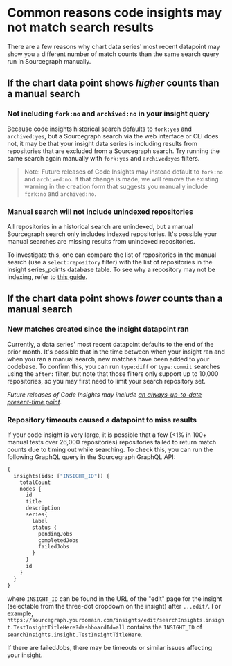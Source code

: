 # Common reasons code insights may not match search results

There are a few reasons why chart data series' most recent datapoint may show you a different number of match counts than the same search query run in Sourcegraph manually. 

## If the chart data point shows *higher* counts than a manual search

### Not including `fork:no` and `archived:no` in your insight query

Because code insights historical search defaults to `fork:yes` and `archived:yes`, but a Sourcegraph search via the web interface or CLI does not, it may be that your insight data series is including results from repositories that are excluded from a Sourcegraph search. Try running the same search again manually with `fork:yes` and `archived:yes` filters. 

> Note: Future releases of Code Insights may instead default to `fork:no` and `archived:no`. If that change is made, we will remove the existing warning in the creation form that suggests you manually include `fork:no` and `archived:no`. 

### Manual search will not include unindexed repositories

All repositories in a historical search are unindexed, but a manual Sourcegraph search only includes indexed repositories. It's possible your manual searches are missing results from unindexed repositories. 

To investigate this, one can compare the list of repositories in the manual search (use a `select:repository` filter) with the list of repositories in the insight series_points database table. To see why a repository may not be indexing, refer to [this guide](../../admin/troubleshooting.md#sourcegraph-is-not-returning-results-from-a-repository-unless-repo-is-included). 

## If the chart data point shows *lower* counts than a manual search 

### New matches created since the insight datapoint ran

Currently, a data series' most recent datapoint defaults to the end of the prior month. It's possible that in the time between when your insight ran and when you ran a manual search, new matches have been added to your codebase. To confirm this, you can run `type:diff` or `type:commit` searches using the `after:` filter, but note that those filters only support up to 10,000 repositories, so you may first need to limit your search repository set. 

_Future releases of Code Insights may include [an always-up-to-date present-time point](https://github.com/sourcegraph/sourcegraph/issues/24186)._

### Repository timeouts caused a datapoint to miss results

If your code insight is very large, it is possible that a few (\<1% in 100+ manual tests over 26,000 repositories) repositories failed to return match counts due to timing out while searching. To check this, you can run the following GraphQL query in the Sourcegraph GraphQL API: 
```graphql
{
  insights(ids: ["INSIGHT_ID"]) {
    totalCount
    nodes {
      id
      title
      description
      series{
        label
        status {
          pendingJobs
          completedJobs
          failedJobs
        }
      }
      id
    }
  }
}
```

where `INSIGHT_ID` can be found in the URL of the "edit" page for the insight (selectable from the three-dot dropdown on the insight) after `...edit/`. For example, `https://sourcegraph.yourdomain.com/insights/edit/searchInsights.insight.TestInsightTitleHere?dashboardId=all` contains the `INSIGHT_ID` of `searchInsights.insight.TestInsightTitleHere`. 

If there are failedJobs, there may be timeouts or similar issues affecting your insight. 
